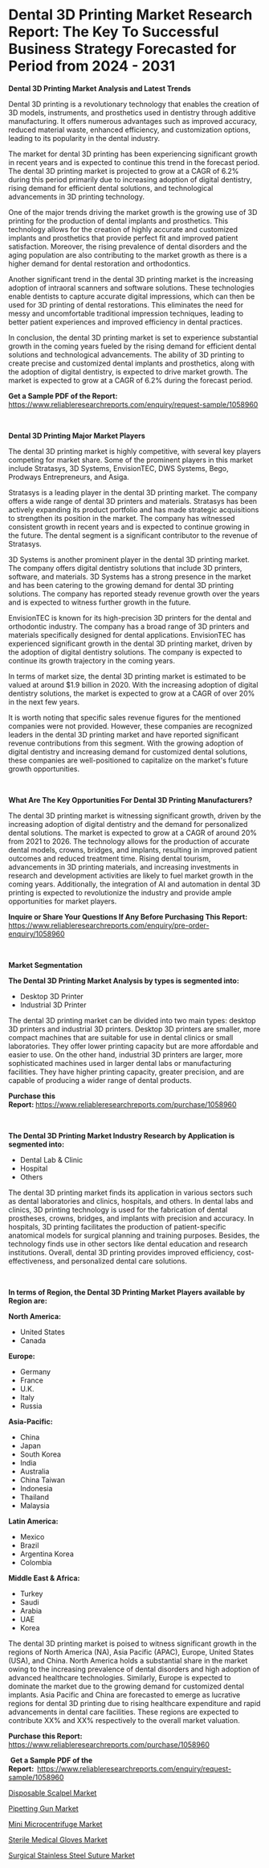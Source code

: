 <p><h1>Dental 3D Printing Market Research Report: The Key To Successful Business Strategy Forecasted for Period from 2024 - 2031</h1></p><p><strong>Dental 3D Printing Market Analysis and Latest Trends</strong></p>
<p><p>Dental 3D printing is a revolutionary technology that enables the creation of 3D models, instruments, and prosthetics used in dentistry through additive manufacturing. It offers numerous advantages such as improved accuracy, reduced material waste, enhanced efficiency, and customization options, leading to its popularity in the dental industry.</p><p>The market for dental 3D printing has been experiencing significant growth in recent years and is expected to continue this trend in the forecast period. The dental 3D printing market is projected to grow at a CAGR of 6.2% during this period primarily due to increasing adoption of digital dentistry, rising demand for efficient dental solutions, and technological advancements in 3D printing technology.</p><p>One of the major trends driving the market growth is the growing use of 3D printing for the production of dental implants and prosthetics. This technology allows for the creation of highly accurate and customized implants and prosthetics that provide perfect fit and improved patient satisfaction. Moreover, the rising prevalence of dental disorders and the aging population are also contributing to the market growth as there is a higher demand for dental restoration and orthodontics.</p><p>Another significant trend in the dental 3D printing market is the increasing adoption of intraoral scanners and software solutions. These technologies enable dentists to capture accurate digital impressions, which can then be used for 3D printing of dental restorations. This eliminates the need for messy and uncomfortable traditional impression techniques, leading to better patient experiences and improved efficiency in dental practices.</p><p>In conclusion, the dental 3D printing market is set to experience substantial growth in the coming years fueled by the rising demand for efficient dental solutions and technological advancements. The ability of 3D printing to create precise and customized dental implants and prosthetics, along with the adoption of digital dentistry, is expected to drive market growth. The market is expected to grow at a CAGR of 6.2% during the forecast period.</p></p>
<p><strong>Get a Sample PDF of the Report:&nbsp;</strong> <a href="https://www.reliableresearchreports.com/enquiry/request-sample/1058960">https://www.reliableresearchreports.com/enquiry/request-sample/1058960</a></p>
<p>&nbsp;</p>
<p><strong>Dental 3D Printing Major Market Players</strong></p>
<p><p>The dental 3D printing market is highly competitive, with several key players competing for market share. Some of the prominent players in this market include Stratasys, 3D Systems, EnvisionTEC, DWS Systems, Bego, Prodways Entrepreneurs, and Asiga.</p><p>Stratasys is a leading player in the dental 3D printing market. The company offers a wide range of dental 3D printers and materials. Stratasys has been actively expanding its product portfolio and has made strategic acquisitions to strengthen its position in the market. The company has witnessed consistent growth in recent years and is expected to continue growing in the future. The dental segment is a significant contributor to the revenue of Stratasys.</p><p>3D Systems is another prominent player in the dental 3D printing market. The company offers digital dentistry solutions that include 3D printers, software, and materials. 3D Systems has a strong presence in the market and has been catering to the growing demand for dental 3D printing solutions. The company has reported steady revenue growth over the years and is expected to witness further growth in the future.</p><p>EnvisionTEC is known for its high-precision 3D printers for the dental and orthodontic industry. The company has a broad range of 3D printers and materials specifically designed for dental applications. EnvisionTEC has experienced significant growth in the dental 3D printing market, driven by the adoption of digital dentistry solutions. The company is expected to continue its growth trajectory in the coming years.</p><p>In terms of market size, the dental 3D printing market is estimated to be valued at around $1.9 billion in 2020. With the increasing adoption of digital dentistry solutions, the market is expected to grow at a CAGR of over 20% in the next few years.</p><p>It is worth noting that specific sales revenue figures for the mentioned companies were not provided. However, these companies are recognized leaders in the dental 3D printing market and have reported significant revenue contributions from this segment. With the growing adoption of digital dentistry and increasing demand for customized dental solutions, these companies are well-positioned to capitalize on the market's future growth opportunities.</p></p>
<p>&nbsp;</p>
<p><strong>What Are The Key Opportunities For Dental 3D Printing Manufacturers?</strong></p>
<p><p>The dental 3D printing market is witnessing significant growth, driven by the increasing adoption of digital dentistry and the demand for personalized dental solutions. The market is expected to grow at a CAGR of around 20% from 2021 to 2026. The technology allows for the production of accurate dental models, crowns, bridges, and implants, resulting in improved patient outcomes and reduced treatment time. Rising dental tourism, advancements in 3D printing materials, and increasing investments in research and development activities are likely to fuel market growth in the coming years. Additionally, the integration of AI and automation in dental 3D printing is expected to revolutionize the industry and provide ample opportunities for market players.</p></p>
<p><strong>Inquire or Share Your Questions If Any Before Purchasing This Report:</strong> <a href="https://www.reliableresearchreports.com/enquiry/pre-order-enquiry/1058960">https://www.reliableresearchreports.com/enquiry/pre-order-enquiry/1058960</a></p>
<p>&nbsp;</p>
<p><strong>Market Segmentation</strong></p>
<p><strong>The Dental 3D Printing Market Analysis by types is segmented into:</strong></p>
<p><ul><li>Desktop 3D Printer</li><li>Industrial 3D Printer</li></ul></p>
<p><p>The dental 3D printing market can be divided into two main types: desktop 3D printers and industrial 3D printers. Desktop 3D printers are smaller, more compact machines that are suitable for use in dental clinics or small laboratories. They offer lower printing capacity but are more affordable and easier to use. On the other hand, industrial 3D printers are larger, more sophisticated machines used in larger dental labs or manufacturing facilities. They have higher printing capacity, greater precision, and are capable of producing a wider range of dental products.</p></p>
<p><strong>Purchase this Report:&nbsp;</strong><a href="https://www.reliableresearchreports.com/purchase/1058960">https://www.reliableresearchreports.com/purchase/1058960</a></p>
<p>&nbsp;</p>
<p><strong>The Dental 3D Printing Market Industry Research by Application is segmented into:</strong></p>
<p><ul><li>Dental Lab & Clinic</li><li>Hospital</li><li>Others</li></ul></p>
<p><p>The dental 3D printing market finds its application in various sectors such as dental laboratories and clinics, hospitals, and others. In dental labs and clinics, 3D printing technology is used for the fabrication of dental prostheses, crowns, bridges, and implants with precision and accuracy. In hospitals, 3D printing facilitates the production of patient-specific anatomical models for surgical planning and training purposes. Besides, the technology finds use in other sectors like dental education and research institutions. Overall, dental 3D printing provides improved efficiency, cost-effectiveness, and personalized dental care solutions.</p></p>
<p>&nbsp;</p>
<p><strong>In terms of Region, the Dental 3D Printing Market Players available by Region are:</strong></p>
<p>
    <p> <strong> North America: </strong>
        <ul>
            <li>United States</li>
            <li>Canada</li>
        </ul>
        </p> 
    <p> <strong> Europe: </strong>
        <ul>
            <li>Germany</li>
            <li>France</li>
            <li>U.K.</li>
            <li>Italy</li>
            <li>Russia</li>
        </ul>
        </p> 
    <p> <strong> Asia-Pacific: </strong>
        <ul>
            <li>China</li>
            <li>Japan</li>
            <li>South Korea</li>
            <li>India</li>
            <li>Australia</li>
            <li>China Taiwan</li>
            <li>Indonesia</li>
            <li>Thailand</li>
            <li>Malaysia</li>
        </ul>
        </p> 
    <p> <strong> Latin America: </strong>
        <ul>
            <li>Mexico</li>
            <li>Brazil</li>
            <li>Argentina Korea</li>
            <li>Colombia</li>
        </ul>
        </p> 
    <p> <strong> Middle East & Africa: </strong>
        <ul>
            <li>Turkey</li>
            <li>Saudi</li>
            <li>Arabia</li>
            <li>UAE</li>
            <li>Korea</li>
        </ul>
    </p>
    </p>
<p><p>The dental 3D printing market is poised to witness significant growth in the regions of North America (NA), Asia Pacific (APAC), Europe, United States (USA), and China. North America holds a substantial share in the market owing to the increasing prevalence of dental disorders and high adoption of advanced healthcare technologies. Similarly, Europe is expected to dominate the market due to the growing demand for customized dental implants. Asia Pacific and China are forecasted to emerge as lucrative regions for dental 3D printing due to rising healthcare expenditure and rapid advancements in dental care facilities. These regions are expected to contribute XX% and XX% respectively to the overall market valuation.</p></p>
<p><strong>Purchase this Report: </strong><a href="https://www.reliableresearchreports.com/purchase/1058960">https://www.reliableresearchreports.com/purchase/1058960</a></p>
<p>&nbsp;<strong>Get a Sample PDF of the Report:&nbsp;&nbsp;</strong><a href="https://www.reliableresearchreports.com/enquiry/request-sample/1058960">https://www.reliableresearchreports.com/enquiry/request-sample/1058960</a></p>
<p><strong></strong></p>
<p><p><a href="https://github.com/rahu1505/Market-Research-Report-List-2/blob/main/disposable-scalpel-market.md">Disposable Scalpel Market</a></p><p><a href="https://github.com/rahu1506/Market-Research-Report-List-2/blob/main/pipetting-gun-market.md">Pipetting Gun Market</a></p><p><a href="https://github.com/aasishrp01/Market-Research-Report-List-2/blob/main/mini-microcentrifuge-market.md">Mini Microcentrifuge Market</a></p><p><a href="https://github.com/aashishrp02/Market-Research-Report-List-2/blob/main/sterile-medical-gloves-market.md">Sterile Medical Gloves Market</a></p><p><a href="https://github.com/aashishrp/Market-Research-Report-List-2/blob/main/surgical-stainless-steel-suture-market.md">Surgical Stainless Steel Suture Market</a></p></p>